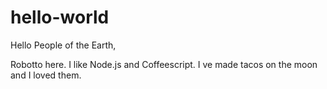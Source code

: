 # hello-world

Hello People of the Earth,

Robotto here. I like Node.js and Coffeescript.
I ve made tacos on the moon and I loved them.
